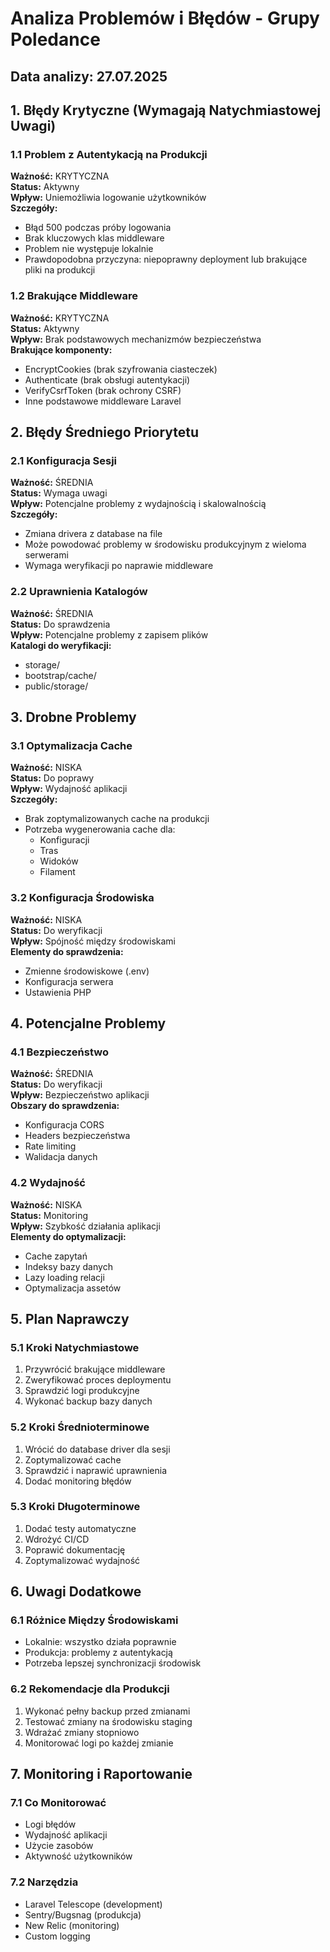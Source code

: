 # Analiza Problemów i Błędów - Grupy Poledance

## Data analizy: 27.07.2025

## 1. Błędy Krytyczne (Wymagają Natychmiastowej Uwagi)

### 1.1 Problem z Autentykacją na Produkcji
**Ważność:** KRYTYCZNA  
**Status:** Aktywny  
**Wpływ:** Uniemożliwia logowanie użytkowników  
**Szczegóły:**
- Błąd 500 podczas próby logowania
- Brak kluczowych klas middleware
- Problem nie występuje lokalnie
- Prawdopodobna przyczyna: niepoprawny deployment lub brakujące pliki na produkcji

### 1.2 Brakujące Middleware
**Ważność:** KRYTYCZNA  
**Status:** Aktywny  
**Wpływ:** Brak podstawowych mechanizmów bezpieczeństwa  
**Brakujące komponenty:**
- EncryptCookies (brak szyfrowania ciasteczek)
- Authenticate (brak obsługi autentykacji)
- VerifyCsrfToken (brak ochrony CSRF)
- Inne podstawowe middleware Laravel

## 2. Błędy Średniego Priorytetu

### 2.1 Konfiguracja Sesji
**Ważność:** ŚREDNIA  
**Status:** Wymaga uwagi  
**Wpływ:** Potencjalne problemy z wydajnością i skalowalnością  
**Szczegóły:**
- Zmiana drivera z database na file
- Może powodować problemy w środowisku produkcyjnym z wieloma serwerami
- Wymaga weryfikacji po naprawie middleware

### 2.2 Uprawnienia Katalogów
**Ważność:** ŚREDNIA  
**Status:** Do sprawdzenia  
**Wpływ:** Potencjalne problemy z zapisem plików  
**Katalogi do weryfikacji:**
- storage/
- bootstrap/cache/
- public/storage/

## 3. Drobne Problemy

### 3.1 Optymalizacja Cache
**Ważność:** NISKA  
**Status:** Do poprawy  
**Wpływ:** Wydajność aplikacji  
**Szczegóły:**
- Brak zoptymalizowanych cache na produkcji
- Potrzeba wygenerowania cache dla:
  - Konfiguracji
  - Tras
  - Widoków
  - Filament

### 3.2 Konfiguracja Środowiska
**Ważność:** NISKA  
**Status:** Do weryfikacji  
**Wpływ:** Spójność między środowiskami  
**Elementy do sprawdzenia:**
- Zmienne środowiskowe (.env)
- Konfiguracja serwera
- Ustawienia PHP

## 4. Potencjalne Problemy

### 4.1 Bezpieczeństwo
**Ważność:** ŚREDNIA  
**Status:** Do weryfikacji  
**Wpływ:** Bezpieczeństwo aplikacji  
**Obszary do sprawdzenia:**
- Konfiguracja CORS
- Headers bezpieczeństwa
- Rate limiting
- Walidacja danych

### 4.2 Wydajność
**Ważność:** NISKA  
**Status:** Monitoring  
**Wpływ:** Szybkość działania aplikacji  
**Elementy do optymalizacji:**
- Cache zapytań
- Indeksy bazy danych
- Lazy loading relacji
- Optymalizacja assetów

## 5. Plan Naprawczy

### 5.1 Kroki Natychmiastowe
1. Przywrócić brakujące middleware
2. Zweryfikować proces deploymentu
3. Sprawdzić logi produkcyjne
4. Wykonać backup bazy danych

### 5.2 Kroki Średnioterminowe
1. Wrócić do database driver dla sesji
2. Zoptymalizować cache
3. Sprawdzić i naprawić uprawnienia
4. Dodać monitoring błędów

### 5.3 Kroki Długoterminowe
1. Dodać testy automatyczne
2. Wdrożyć CI/CD
3. Poprawić dokumentację
4. Zoptymalizować wydajność

## 6. Uwagi Dodatkowe

### 6.1 Różnice Między Środowiskami
- Lokalnie: wszystko działa poprawnie
- Produkcja: problemy z autentykacją
- Potrzeba lepszej synchronizacji środowisk

### 6.2 Rekomendacje dla Produkcji
1. Wykonać pełny backup przed zmianami
2. Testować zmiany na środowisku staging
3. Wdrażać zmiany stopniowo
4. Monitorować logi po każdej zmianie

## 7. Monitoring i Raportowanie

### 7.1 Co Monitorować
- Logi błędów
- Wydajność aplikacji
- Użycie zasobów
- Aktywność użytkowników

### 7.2 Narzędzia
- Laravel Telescope (development)
- Sentry/Bugsnag (produkcja)
- New Relic (monitoring)
- Custom logging 